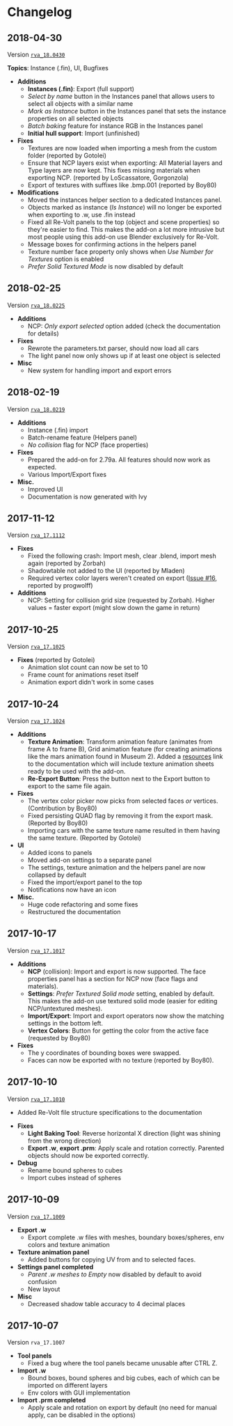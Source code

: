 # Changelog 

## 2018-04-30

Version [`rva_18.0430`](https://github.com/Yethiel/re-volt-addon/releases/tag/rva_18.0430)

**Topics**: Instance (.fin), UI, Bugfixes

- **Additions**
    - **Instances (.fin)**: Export (full support)
    - *Select by name* button in the Instances panel that allows users to select all objects with a similar name
    - *Mark as Instance* button in the Instances panel that sets the instance properties on all selected objects
    - *Batch baking* feature for instance RGB in the Instances panel
    - **Initial hull support**: Import (unfinished)
- **Fixes**
    - Textures are now loaded when importing a mesh from the custom folder (reported by Gotolei)
    - Ensure that NCP layers exist when exporting: All Material layers and Type layers are now kept. This fixes missing materials when exporting NCP. (reported by LoScassatore, Gorgonzola)
    - Export of textures with suffixes like .bmp.001 (reported by Boy80)
- **Modifications**
    - Moved the instances helper section to a dedicated Instances panel.
    - Objects marked as instance (*Is Instance*) will no longer be exported when exporting to .w, use .fin instead
    - Fixed all Re-Volt panels to the top (object and scene properties) so they're easier to find. This makes the add-on a lot more intrusive but most people using this add-on use Blender exclusively for Re-Volt.
    - Message boxes for confirming actions in the helpers panel
    - Texture number face property only shows when *Use Number for Textures* option is enabled
    - *Prefer Solid Textured Mode* is now disabled by default

## 2018-02-25
Version [`rva_18.0225`](https://github.com/Yethiel/re-volt-addon/releases/tag/rva_18.0225)

- **Additions**
    - NCP: *Only export selected* option added (check the documentation for details)
- **Fixes**
    - Rewrote the parameters.txt parser, should now load all cars
    - The light panel now only shows up if at least one object is selected
- **Misc**
    - New system for handling import and export errors

## 2018-02-19
Version [`rva_18.0219`](https://github.com/Yethiel/re-volt-addon/releases/tag/rva_18.0219)

- **Additions**
    - Instance (.fin) import
    - Batch-rename feature (Helpers panel)
    - *No collision* flag for NCP (face properties)
- **Fixes**
    - Prepared the add-on for 2.79a. All features should now work as expected.
    - Various Import/Export fixes
- **Misc.**
    - Improved UI
    - Documentation is now generated with Ivy

## 2017-11-12

Version [`rva_17.1112`](https://github.com/Yethiel/re-volt-addon/releases/tag/rva_17.1112)

- **Fixes**
    - Fixed the following crash: Import mesh, clear .blend, import mesh again (reported by Zorbah)
    - Shadowtable not added to the UI (reported by Mladen)
    - Required vertex color layers weren't created on export ([Issue #16](https://github.com/Yethiel/re-volt-addon/issues/16), reported by progwolff)
- **Additions**
    - NCP: Setting for collision grid size (requested by Zorbah). Higher values = faster export (might slow down the game in return)


## 2017-10-25

Version [`rva_17.1025`](https://github.com/Yethiel/re-volt-addon/releases/tag/rva_17.1025)

- **Fixes** (reported by Gotolei)
    - Animation slot count can now be set to 10
    - Frame count for animations reset itself
    - Animation export didn't work in some cases


## 2017-10-24

Version [`rva_17.1024`](https://github.com/Yethiel/re-volt-addon/releases/tag/rva_17.1024)

- **Additions**
    - **Texture Animation**: Transform animation feature (animates from frame A to frame B), Grid animation feature (for creating animations like the mars animation found in Museum 2). Added a [resources](http://learn.re-volt.io/tracks-blender/resources) link to the documentation which will include texture animation sheets ready to be used with the add-on.
    - **Re-Export Button**: Press the button next to the Export button to export to the same file again.
- **Fixes**
    - The vertex color picker now picks from selected faces *or* vertices. (Contribution by Boy80)
    - Fixed persisting QUAD flag by removing it from the export mask. (Reported by Boy80)
    - Importing cars with the same texture name resulted in them having the same texture. (Reported by Gotolei)
- **UI**
    - Added icons to panels
    - Moved add-on settings to a separate panel
    - The settings, texture animation and the helpers panel are now collapsed by default
    - Fixed the import/export panel to the top
    - Notifications now have an icon
- **Misc.**
    - Huge code refactoring and some fixes
    - Restructured the documentation

## 2017-10-17

Version [`rva_17.1017`](https://github.com/Yethiel/re-volt-addon/releases/tag/rva_17.1017)

- **Additions**
    - **NCP** (collision): Import and export is now supported. The face properties panel has a section for NCP now (face flags and materials).
    - **Settings**: *Prefer Textured Solid mode* setting, enabled by default. This makes the add-on use textured solid mode (easier for editing NCP/untextured meshes).
    - **Import/Export**: Import and export operators now show the matching settings in the bottom left.
    - **Vertex Colors**: Button for getting the color from the active face (requested by Boy80)
- **Fixes**
    - The y coordinates of bounding boxes were swapped.
    - Faces can now be exported with no texture (reported by Boy80).

## 2017-10-10

Version [`rva_17.1010`](https://github.com/Yethiel/re-volt-addon/releases/tag/rva_17.1010)

* Added Re-Volt file structure specifications to the documentation
- **Fixes**
    - **Light Baking Tool**: Reverse horizontal X direction (light was shining from the wrong direction)
    - **Export .w**, **export .prm**: Apply scale and rotation correctly. Parented objects should now be exported correctly.
- **Debug**
    - Rename bound spheres to cubes
    - Import cubes instead of spheres

## 2017-10-09

Version [`rva_17.1009`](https://github.com/Yethiel/re-volt-addon/releases/tag/rva_17.1009)

- **Export .w**
    - Export complete .w files with meshes, boundary boxes/spheres, env colors and texture animation
- **Texture animation panel**
    - Added buttons for copying UV from and to selected faces.
- **Settings panel completed**
    - *Parent .w meshes to Empty* now disabled by default to avoid confusion
    - New layout
- **Misc**
    - Decreased shadow table accuracy to 4 decimal places

## 2017-10-07

Version `rva_17.1007`

- **Tool panels**
    - Fixed a bug where the tool panels became unusable after CTRL Z.
- **Import .w**
    - Bound boxes, bound spheres and big cubes, each of which can be imported on different layers
    - Env colors with GUI implementation
- **Import .prm completed**
    - Apply scale and rotation on export by default (no need for manual apply, can be disabled in the options)
